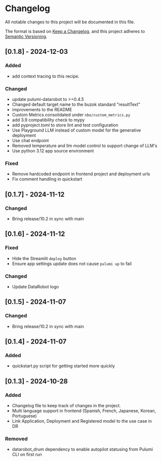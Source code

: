 # Changelog

All notable changes to this project will be documented in this file.

The format is based on [Keep a Changelog](https://keepachangelog.com/en/1.1.0/),
and this project adheres to [Semantic Versioning](https://semver.org/spec/v2.0.0.html).

## [0.1.8] - 2024-12-03

### Added
- add context tracing to this recipe.

### Changed
- update pulumi-datarobot to >=0.4.5
- Changed default target name to the buzok standard "resultText"
- improvements to the README
- Custom Metrics consolidated under `nbo/custom_metrics.py`
- add 3.9 compatibility check to mypy
- add pyproject.toml to store lint and test configuration
- Use Playground LLM instead of custom model for the generative deployment
- Use chat endpoint
- Removed temperature and llm model control to support change of LLM's
- Use python 3.12 app source environment

### Fixed
- Remove hardcoded endpoint in frontend project and deployment urls
- Fix comment handling in quickstart


## [0.1.7] - 2024-11-12

### Changed

- Bring release/10.2 in sync with main

## [0.1.6] - 2024-11-12

### Fixed
- Hide the Streamlit `deploy` button
- Ensure app settings update does not cause `pulumi up` to fail

### Changed
- Update DataRobot logo

## [0.1.5] - 2024-11-07

### Changed
- Bring release/10.2 in sync with main

## [0.1.4] - 2024-11-07

### Added
- quickstart.py script for getting started more quickly

## [0.1.3] - 2024-10-28

### Added

- Changelog file to keep track of changes in the project.
- Multi language support in frontend (Spanish, French, Japanese, Korean, Portuguese) 
- Link Application, Deployment and Registered model to the use case in DR 

### Removed

- datarobot_drum dependency to enable autopilot statusing from Pulumi CLI on first run
